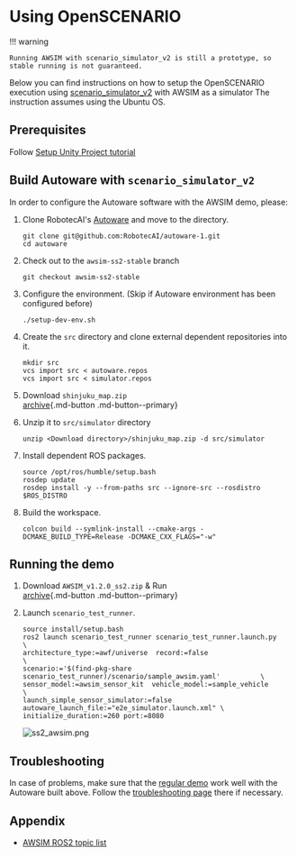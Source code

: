 

# Using OpenSCENARIO

!!! warning

    Running AWSIM with scenario_simulator_v2 is still a prototype, so stable running is not guaranteed.

Below you can find instructions on how to setup the OpenSCENARIO execution using [scenario_simulator_v2](https://github.com/tier4/scenario_simulator_v2) with AWSIM as a simulator
The instruction assumes using the Ubuntu OS.

## Prerequisites
Follow [Setup Unity Project tutorial](https://tier4.github.io/AWSIM/GettingStarted/SetupUnityProject/)

## Build Autoware with `scenario_simulator_v2`

In order to configure the Autoware software with the AWSIM demo, please:

1. Clone RobotecAI's [Autoware](https://github.com/RobotecAI/autoware-1/tree/awsim-ss2-stable) and move to the directory.
   ```
   git clone git@github.com:RobotecAI/autoware-1.git
   cd autoware
   ```
2. Check out to the `awsim-ss2-stable` branch
   ```
   git checkout awsim-ss2-stable
   ```
3. Configure the environment. (Skip if Autoware environment has been configured before)
   ```
   ./setup-dev-env.sh
   ```
4. Create the `src` directory and clone external dependent repositories into it.
   ```
   mkdir src
   vcs import src < autoware.repos
   vcs import src < simulator.repos
   ```
5. Download `shinjuku_map.zip`  
   [archive](https://github.com/tier4/AWSIM/releases/download/v1.2.0/shinjuku_map.zip){.md-button .md-button--primary}

6. Unzip it to `src/simulator` directory
   ```
   unzip <Download directory>/shinjuku_map.zip -d src/simulator
   ```
7. Install dependent ROS packages.
   ```
   source /opt/ros/humble/setup.bash
   rosdep update
   rosdep install -y --from-paths src --ignore-src --rosdistro $ROS_DISTRO
   ```
8. Build the workspace.
   ```
   colcon build --symlink-install --cmake-args -DCMAKE_BUILD_TYPE=Release -DCMAKE_CXX_FLAGS="-w"
   ```

## Running the demo

1. Download `AWSIM_v1.2.0_ss2.zip` & Run  
   [archive](https://github.com/tier4/AWSIM/releases/download/v1.2.0/AWSIM_v1.2.0_ss2.zip){.md-button .md-button--primary}

2. Launch `scenario_test_runner`.
   ```
   source install/setup.bash
   ros2 launch scenario_test_runner scenario_test_runner.launch.py                        \
   architecture_type:=awf/universe  record:=false                                         \
   scenario:='$(find-pkg-share scenario_test_runner)/scenario/sample_awsim.yaml'          \
   sensor_model:=awsim_sensor_kit  vehicle_model:=sample_vehicle                          \
   launch_simple_sensor_simulator:=false autoware_launch_file:="e2e_simulator.launch.xml" \
   initialize_duration:=260 port:=8080
   ```
   ![ss2_awsim.png](ss2_awsim.png)

## Troubleshooting

In case of problems, make sure that the [regular demo](https://tier4.github.io/AWSIM/GettingStarted/QuickStartDemo/) work well with the Autoware built above. Follow the [troubleshooting page](https://tier4.github.io/AWSIM/DeveloperGuide/TroubleShooting/) there if necessary.

## Appendix
- [AWSIM ROS2 topic list](../../Components/ROS2/ROS2TopicList/index.md)

